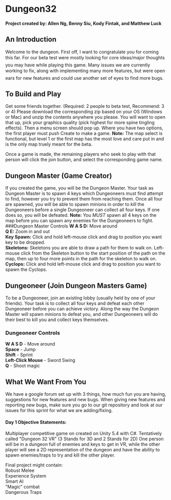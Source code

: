# Dungeon32
#### Project created by: Allen Ng, Benny Siu, Kody Fintak, and Matthew Luck
## An Introduction
Welcome to the dungeon. First off, I want to congratulate you for coming this far.
For our beta test were mostly looking for core ideas/major thoughts you may have while playing this game. 
Many issues we are currently working to fix, along with implementing many more features, but were open ears for new features 
and could use another set of eyes to find more bugs. 

## To Build and Play
Get some friends together. (Required: 2 people to beta test, Recommend: 3 or 4)
Please download the corresponding zip based on your OS (Windows or Mac) and unzip the contents anywhere you please.
You will want to open that up, pick your graphics quality (pick highest for more spine tingling effects).
Then a menu screen should pop up. Where you have two options, the first player must push Create to make a game.
**Note:**  The map select is functional, but level 1 or the first map has the most love and care put in and is the
           only map truely meant for the beta.

Once a game is made, the remaining players who seek to play with that person will click the join button, and select the
corresponding game name.

## Dungeon Master (Game Creator)
If you created the game, you will be the Dungeon Master.  Your task as Dungeon Master is to spawn 4 keys which Dungeoneers must find attempt to find, however you try to prevent them from reaching them.  Once all four are spawned, you will be able to spawn minions in order to kill the Dungeoneers before a single Dungeoneer can collect all four keys.  If one does so, you will be defeated.
**Note:**   You *MUST* spawn all 4 keys on the map before you can spawn any enemies for the Dungeoneers to fight.
###Dungeon Master Controls
  **W A S D:**  Move around  
  **Q E:**      Zoom in and out  
  **Key Spawn:**  Click and hold left-mouse click and drag to position you want key to be dropped.  
  **Skeletons:**  Skeletons you are able to draw a path for them to walk on.  Left-mouse click from the Skeleton button to the start position of the path on the map, then up to four more points in the path for the skeleton to walk on.  
  **Cyclops:**    Click and hold left-mouse click and drag to position you want to spawn the Cyclops.  
  
## Dungeoneer (Join Dungeon Masters Game)
To be a Dungeoneer, join an existing lobby (usually held by one of your friends).  Your task is to collect all four keys and defeat each other Dungeoneer before you can achieve victory.  Along the way the Dungeon Master will spawn minions to defeat you, and other Dungeoneers will do their best to kill you and collect keys themselves.
### Dungeoneer Controls
  **W A S D** -  Move around  
  **Space**   -  Jump  
  **Shift**   -  Sprint  
  **Left-Click Mouse**  - Sword Swing  
  **Q**       - Shoot magic
  
## What We Want From You
We have a google forum set up with 3 things, how much fun you are having, suggestions for new features and new bugs.
When giving new features and reporting new bugs, make sure you go to our git repository and look at our issues for this 
sprint for what we are adding/fixing.


#### Day 1 Objective Statements:
Multiplayer competitive game on created on Unity 5.4 with C#. Tentatively called "Dungeon 32 VR" (3 Stands for 3D and 2 Stands for 2D) One person will be in a dungeon full of enemies and keys to get in VR, while the other player will see a 2D representation of the dungeon and have the ability to spawn enemies/traps to try and kill the other player.

Final project might contain:  
Robust Melee  
Experience System  
Smart AI  
"Magic" combat  
Dangerous Traps  
